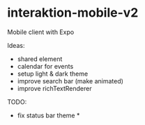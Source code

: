 # interaktion-mobile-v2
Mobile client with Expo


Ideas:
- shared element
- calendar for events
- setup light & dark theme
- improve search bar (make animated)
- improve richTextRenderer

TODO:
- fix status bar theme *
